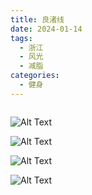 ```yaml
---
title: 良渚线
date: 2024-01-14
tags:
  - 浙江
  - 风光
  - 减脂
categories:
  - 健身
---
```


<img src="https://www.ohpooh.space/%E6%91%84%E5%BD%B1%2F%E8%89%AF%E6%B8%9A%E7%BA%BF%2Fhaou-1069070.jpg" alt="">

<!-- more -->

![Alt Text](https://www.ohpooh.space/%E6%91%84%E5%BD%B1%2F%E8%89%AF%E6%B8%9A%E7%BA%BF%2Fhaou-1069045.jpg)

![Alt Text](https://www.ohpooh.space/%E6%91%84%E5%BD%B1%2F%E8%89%AF%E6%B8%9A%E7%BA%BF%2Fhaou-1069058.jpg)

![Alt Text](https://www.ohpooh.space/%E6%91%84%E5%BD%B1%2F%E8%89%AF%E6%B8%9A%E7%BA%BF%2Fhaou-1069060.jpg)

![Alt Text](https://www.ohpooh.space/%E6%91%84%E5%BD%B1%2F%E8%89%AF%E6%B8%9A%E7%BA%BF%2Fhaou-1069039.jpg)

